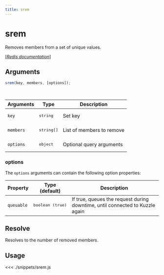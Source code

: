```yaml
---
title: srem
---
```


# srem

Removes members from a set of unique values.

[[_Redis documentation_]](https://redis.io/commands/srem)

## Arguments

```js
srem(key, members, [options]);
```

<br/>

| Arguments | Type                | Description               |
| --------- | ------------------- | ------------------------- |
| `key`     | <pre>string</pre>   | Set key                   |
| `members` | <pre>string[]</pre> | List of members to remove |
| `options` | <pre>object</pre>   | Optional query arguments  |

### options

The `options` arguments can contain the following option properties:

| Property   | Type (default)            | Description                                                                  |
| ---------- | ------------------------- | ---------------------------------------------------------------------------- |
| `queuable` | <pre>boolean (true)</pre> | If true, queues the request during downtime, until connected to Kuzzle again |

## Resolve

Resolves to the number of removed members.

## Usage

<<< ./snippets/srem.js
